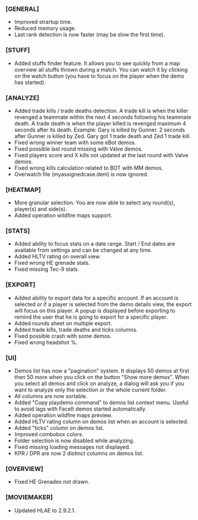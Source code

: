 ### \[GENERAL\]

- Improved strartup time.
- Reduced memory usage.
- Last rank detection is now faster (may be slow the first time).

### \[STUFF\]

- Added stuffs finder feature. It allows you to see quickly from a map overview all stuffs thrown during a match. You can watch it by clicking on the watch button (you have to focus on the player when the demo has started).

### \[ANALYZE\]

- Added trade kills / trade deaths detection. A trade kill is when the killer revenged a teammate within the next 4 seconds following his teammate death. A trade death is when the player killed is revenged maximum 4 seconds after its death. Example: Gary is killed by Gunner. 2 seconds after Gunner is killed by Zed. Gary got 1 trade death and Zed 1 trade kill.
- Fixed wrong winner team with some eBot demos.
- Fixed possible last round missing with Valve demos.
- Fixed players score and X kills not updated at the last round with Valve demos.
- Fixed wrong kills calculation related to BOT with MM demos.
- Overwatch file (myassignedcase.dem) is now ignored.

### \[HEATMAP\]

- More granular selection. You are now able to select any round(s), player(s) and side(s).
- Added operation wildfire maps support.

### \[STATS\]

- Added ability to focus stats on a date range. Start / End dates are available from settings and can be changed at any time.
- Added HLTV rating on overall view.
- Fixed wrong HE grenade stats.
- Fixed missing Tec-9 stats.

### \[EXPORT\]

- Added ability to export data for a specific account. If an account is selected or if a player is selected from the demo details view, the export will focus on this player. A popup is displayed before exporting to remind the user that he is going to export for a specific player.
- Added rounds sheet on multiple export.
- Added trade kills, trade deaths and ticks columns.
- Fixed possible crash with some demos.
- Fixed wrong headshot %.

### \[UI\]

- Demos list has now a "pagination" system. It displays 50 demos at first then 50 more when you click on the button "Show more demos". When you select all demos and click on analyze, a dialog will ask you if you want to analyze only the selection or the whole current folder.
- All columns are now sortable.
- Added "Copy playdemo command" to demos list context menu. Useful to avoid lags with FaceIt demos started automatically.
- Added operation wildfire maps preview.
- Added HLTV rating column on demos list when an account is selected.
- Added "ticks" column on demos list.
- Improved combobox colors.
- Folder selection is now disabled while analyzing.
- Fixed missing loading messages not displayed.
- KPR / DPR are now 2 distinct columns on demos list.

### \[OVERVIEW\]

- Fixed HE Grenades not drawn.

### \[MOVIEMAKER\]

- Updated HLAE to 2.9.2.1.
